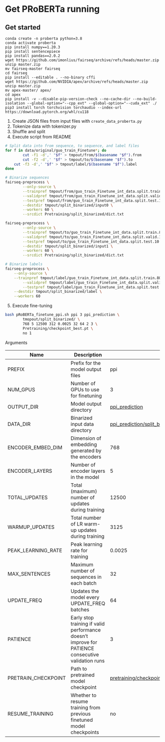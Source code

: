 # Get PRoBERTa running

## Get started
```
conda create -n proberta python=3.8
conda activate proberta
pip install numpy==1.20.3
pip install sentencepiece
pip install pandas==2.0.2
wget https://github.com/imonlius/fairseq/archive/refs/heads/master.zip
unzip master.zip
mv fairseq-master fairseq
cd fairseq
pip install --editable . --no-binary cffi
wget https://github.com/NVIDIA/apex/archive/refs/heads/master.zip
unzip master.zip
mv apex-master/ apex/
cd apex
pip install -v --disable-pip-version-check --no-cache-dir --no-build-isolation --global-option="--cpp_ext" --global-option="--cuda_ext" ./
pip3 install torch torchvision torchaudio --index-url https://download.pytorch.org/whl/cu118
```
1. Create JSON files from input files with ```create_data_proberta.py```
2. Tokenize data with tokenizer.py
3. Shuffle and split
4. Execute script from README
```bash
# Split data into from sequence, to sequence, and label files
for f in data/original/guo_train_Finetune*; do
        cut -f1 -d',' "$f" > tmpout/from/$(basename "$f").from
        cut -f2 -d',' "$f" > tmpout/to/$(basename "$f").to
	cut -f3 -d',' "$f" > tmpout/label/$(basename "$f").label
done

# Binarize sequences
fairseq-preprocess \
        --only-source \
        --trainpref tmpout/from/guo_train_Finetune_int_data.split.train.80.from \
        --validpref tmpout/from/guo_train_Finetune_int_data.split.valid.10.from \
        --testpref tmpout/from/guo_train_Finetune_int_data.split.test.10.from \
        --destdir tmpout/split_binarized/input0 \
        --workers 60 \
        --srcdict Pretraining/split_binarized/dict.txt

fairseq-preprocess \
        --only-source \
        --trainpref tmpout/to/guo_train_Finetune_int_data.split.train.80.to \
        --validpref tmpout/to/guo_train_Finetune_int_data.split.valid.10.to \
        --testpref tmpout/to/guo_train_Finetune_int_data.split.test.10.to \
        --destdir tmpout/split_binarized/input1 \
        --workers 60 \
        --srcdict Pretraining/split_binarized/dict.txt

# Binarize labels
fairseq-preprocess \
	--only-source \
	--trainpref tmpout/label/guo_train_Finetune_int_data.split.train.80.label \
        --validpref tmpout/label/guo_train_Finetune_int_data.split.valid.10.label \
        --testpref tmpout/label/guo_train_Finetune_int_data.split.test.10.label \
	--destdir tmpout/split_binarized/label \
	--workers 60
```
5. Execute fine-tuning
```bash
bash pRoBERTa_finetune_ppi.sh ppi 3 ppi_prediction \
        tmopout/split_binarized/ \
        768 5 12500 312 0.0025 32 64 2 3 \
        Pretraining/checkpoint_best.pt \
        no 1
```
Arguments

| Name | Description | Example                                                                                                                                   |
| ----- | ------------------------------------------ |-------------------------------------------------------------------------------------------------------------------------------------------|
| PREFIX | Prefix for the model output files | ppi                                                                                                                                       |
| NUM_GPUS | Number of GPUs to use for finetuning | 3                                                                                                                                         |
| OUTPUT_DIR | Model output directory | [ppi_prediction](https://drive.google.com/drive/u/2/folders/1mS34_2YTBh2wZuvn9QF7m0254bnc2LE_)                                            |
| DATA_DIR | Binarized input data directory | [ppi_prediction/split_binarized/robustness_minisplits/1.00](https://drive.google.com/drive/u/2/folders/1kjNnud51AIPu_eeuqdapHHE-GVoaHfZm) |
| ENCODER_EMBED_DIM | Dimension of embedding generated by the encoders | 768                                                                                                                                       |
| ENCODER_LAYERS | Number of encoder layers in the model | 5                                                                                                                                         |
| TOTAL_UPDATES | Total (maximum) number of updates during training | 12500                                                                                                                                     |
| WARMUP_UPDATES | Total number of LR warm-up updates during training | 3125                                                                                                                                      |
| PEAK_LEARNING_RATE | Peak learning rate for training | 0.0025                                                                                                                                    |
| MAX_SENTENCES | Maximum number of sequences in each batch | 32                                                                                                                                        |
| UPDATE_FREQ | Updates the model every UPDATE_FREQ batches | 64                                                                                                                                        |
| PATIENCE | Early stop training if valid performance doesn’t improve for PATIENCE consecutive validation runs | 3                                                                                                                                         |
| PRETRAIN_CHECKPOINT | Path to pretrained model checkpoint | [pretraining/checkpoint_best.pt](https://drive.google.com/drive/u/2/folders/1TbFjyRfbkLgJ_rlvO1SFB-ZvwQyykvK7)                            |
| RESUME_TRAINING | Whether to resume training from previous finetuned model checkpoints | no                                                                                                                                        |
